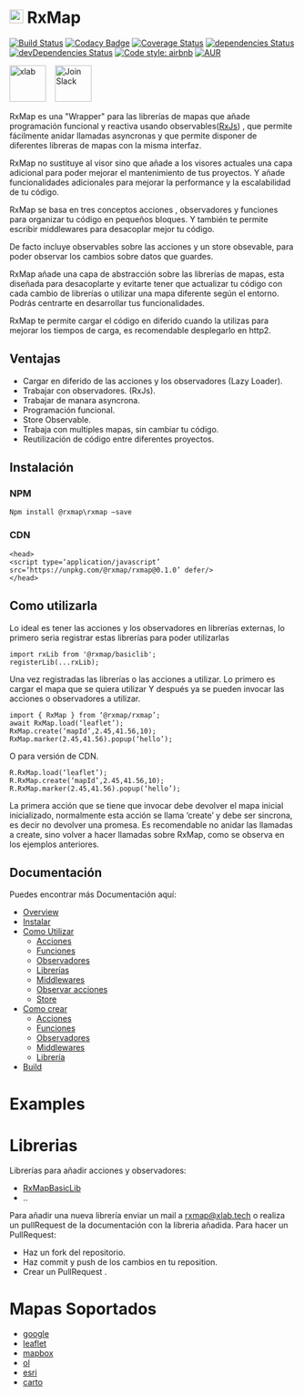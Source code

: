 # [<img src="https://avatars0.githubusercontent.com/u/37194013?s=400&u=692377e91a2dab11006abb01d0db33cdb211c9b8&v=4" alt="xlab"  height="24">](https://xlab.tech) RxMap

[![Build Status](https://travis-ci.org/xlab-tech/RxMap.svg?branch=master)](https://travis-ci.org/xlab-tech/RxMap)
[![Codacy Badge](https://api.codacy.com/project/badge/Grade/fe06b87e1b6b4e279c8507c82d8ba73f)](https://www.codacy.com/project/xlab/RxMap/dashboard?utm_source=github.com&amp;utm_medium=referral&amp;utm_content=xlab-tech/RxMap&amp;utm_campaign=Badge_Grade_Dashboard)
[![Coverage Status](https://coveralls.io/repos/github/xlab-tech/RxMap/badge.svg?branch=master)](https://coveralls.io/github/xlab-tech/RxMap?branch=master)
[![dependencies Status](https://david-dm.org/xlab-tech/RxMap/status.svg)](https://david-dm.org/xlab-tech/RxMap)
[![devDependencies Status](https://david-dm.org/xlab-tech/RxMap/dev-status.svg)](https://david-dm.org/xlab-tech/RxMap?type=dev)
[![Code style: airbnb](https://img.shields.io/badge/code%20style-airbnb-blue.svg?style=flat-square)](https://github.com/airbnb/javascript)
[![AUR](https://img.shields.io/aur/license/yaourt.svg)](https://github.com/xlab-tech/RxMap/blob/master/LICENSE)

[<img src="https://avatars0.githubusercontent.com/u/37194013?s=400&u=692377e91a2dab11006abb01d0db33cdb211c9b8&v=4" alt="xlab"  height="64">](https://xlab.tech)
&nbsp;&nbsp;
[<img src="https://cdn.icon-icons.com/icons2/923/PNG/512/slack_alt_icon-icons.com_72013.png" alt="Join Slack"  height="64">](https://join.slack.com/t/xlab-tech/shared_invite/enQtNDIwMzg1MTA2NjA5LTljZWNkZjliNjhhNTc4MTQ0OWVkNTAwMTE0NmU2YTllYTE5YzllZjM2NTQ1ZmNkMDRmMGI0NWE0NGRiZGIxNmE)


RxMap es una "Wrapper" para las librerías de mapas que añade programación funcional y reactiva usando observables([RxJs](https://github.com/ReactiveX/rxjs)) , que permite fácilmente anidar llamadas asyncronas y que permite disponer de diferentes libreras de mapas con la misma interfaz.

RxMap no sustituye al visor sino que añade a los visores actuales una capa adicional para poder mejorar el mantenimiento de tus proyectos. Y añade funcionalidades adicionales para mejorar la performance y la escalabilidad de tu código.

RxMap se basa en tres conceptos acciones , observadores y funciones para organizar tu código en pequeños bloques. Y también te permite escribir middlewares para desacoplar mejor tu código.

De facto incluye observables sobre las acciones y un store obsevable, para poder observar  los cambios sobre datos que guardes.

RxMap añade una capa de abstracción sobre las librerías de mapas, esta diseñada para desacoplarte y evitarte tener que actualizar tu código con cada cambio de librerías o utilizar una mapa diferente según el entorno. Podrás centrarte en desarrollar tus funcionalidades.

RxMap te permite cargar el código en diferido cuando la utilizas para mejorar los tiempos de carga, es recomendable desplegarlo en http2.

## Ventajas
* Cargar en diferido de las acciones y los observadores (Lazy Loader).
* Trabajar con observadores. (RxJs).
* Trabajar de manara asyncrona.
* Programación funcional.
* Store Observable.
* Trabaja con multiples mapas, sin cambiar tu código.
* Reutilización de código entre diferentes proyectos.

## Instalación

### NPM
```
Npm install @rxmap\rxmap —save
```

### CDN
```
<head>
<script type=‘application/javascript’ src=‘https://unpkg.com/@rxmap/rxmap@0.1.0’ defer/>
</head>

```

## Como utilizarla
Lo ideal es tener las acciones y los observadores en librerías externas, lo primero seria registrar estas librerías para poder utilizarlas

```
import rxLib from '@rxmap/basiclib';
registerLib(...rxLib);

```

 Una vez registradas las librerías o las acciones a utilizar. Lo primero es cargar el mapa que se quiera utilizar 
Y después ya se pueden invocar las acciones o observadores a utilizar.

```
import { RxMap } from ‘@rxmap/rxmap’;
await RxMap.load(‘leaflet’);
RxMap.create(‘mapId’,2.45,41.56,10);
RxMap.marker(2.45,41.56).popup(‘hello’);

```

O  para versión de CDN.

```
R.RxMap.load(‘leaflet’);
R.RxMap.create(‘mapId’,2.45,41.56,10);
R.RxMap.marker(2.45,41.56).popup(‘hello’);

```

La primera acción que se tiene que invocar debe devolver el mapa inicial inicializado, normalmente esta acción se llama ‘create’ y debe ser sincrona, es decir no devolver una promesa. Es recomendable no anidar las llamadas a create, sino volver a hacer llamadas sobre RxMap, como se observa en los ejemplos anteriores.

## Documentación

Puedes encontrar más Documentación aquí:
* [Overview](https://xlab-tech.github.io/RxMap/manual/overview.html)
* [Instalar](https://xlab-tech.github.io/RxMap/manual/install.html)
* [Como Utilizar](https://xlab-tech.github.io/RxMap/manual/howItWorks.html)
	* [Acciones](https://xlab-tech.github.io/RxMap/manual/howItWorks.html#acciones)
	* [Funciones](https://xlab-tech.github.io/RxMap/manual/howItWorks.html#funciones)
	* [Observadores](https://xlab-tech.github.io/RxMap/manual/howItWorks.html#observadores)
	* [Librerías](https://xlab-tech.github.io/RxMap/manual/howItWorks.html#librerías)
	* [Middlewares](https://xlab-tech.github.io/RxMap/manual/howItWorks.html#middlewares)
	* [Observar acciones](https://xlab-tech.github.io/RxMap/manual/howItWorks.html#observar-acciones)
	* [Store](https://xlab-tech.github.io/RxMap/manual/howItWorks.html#store-observable)
* [Como crear](https://xlab-tech.github.io/RxMap/manual/make.html)
	* [Acciones](https://xlab-tech.github.io/RxMap/manual/make.html#como-crear-acciones)
	* [Funciones](https://xlab-tech.github.io/RxMap/manual/make.html#como-crear-funciones)
	* [Observadores](https://xlab-tech.github.io/RxMap/manual/make.html#como-crear-observadores)
	* [Middlewares](https://xlab-tech.github.io/RxMap/manual/make.html#como-crear-un-middleware)
	* [Librería](https://xlab-tech.github.io/RxMap/manual/make.html#como-crear-una-libreria)
* [Build](https://xlab-tech.github.io/RxMap/manual/build.html)


# Examples

# Librerias
Librerías para añadir acciones y observadores:
  * [RxMapBasicLib](https://github.com/xlab-tech/RxMapBasicLib)
  * ..

Para añadir una nueva librería enviar un mail a rxmap@xlab.tech  o realiza un pullRequest de la documentación con la libreria añadida.
Para hacer un PullRequest:
  * Haz un fork del repositorio.
  * Haz commit y push de los cambios en tu reposition.
  * Crear un PullRequest .

# Mapas Soportados
 * [google](https://cloud.google.com/maps-platform/)
 * [leaflet](https://leafletjs.com/)
 * [mapbox](https://www.mapbox.com/)
 * [ol](https://openlayers.org/)
 * [esri](https://developers.arcgis.com/javascript/)
 * [carto](https://carto.com/)
